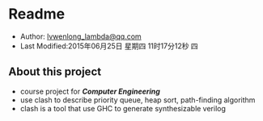 # Readme #

* Author: lvwenlong_lambda@qq.com
* Last Modified:2015年06月25日 星期四 11时17分12秒 四

## About this project ##
* course project for ***Computer Engineering***
* use clash to describe priority queue, heap sort, path-finding algorithm
* clash is a tool that use GHC to generate synthesizable verilog
